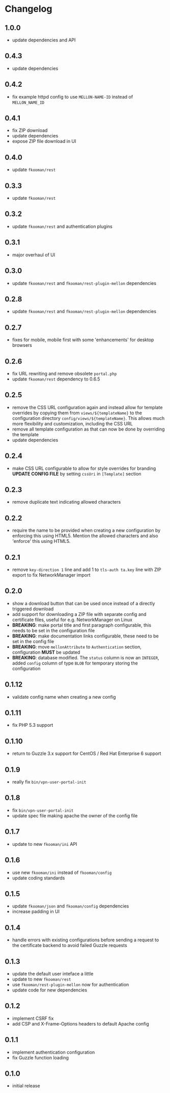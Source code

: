# Changelog

## 1.0.0
- update dependencies and API

## 0.4.3
- update dependencies

## 0.4.2
- fix example httpd config to use `MELLON-NAME-ID` instead of `MELLON_NAME_ID`

## 0.4.1
- fix ZIP download
- update dependencies
- expose ZIP file download in UI

## 0.4.0
- update `fkooman/rest`

## 0.3.3
- update `fkooman/rest`

## 0.3.2
- update `fkooman/rest` and authentication plugins

## 0.3.1
- major overhaul of UI

## 0.3.0
- update `fkooman/rest` and `fkooman/rest-plugin-mellon` dependencies

## 0.2.8
- update `fkooman/rest` and `fkooman/rest-plugin-mellon` dependencies

## 0.2.7
- fixes for mobile, mobile first with some 'enhancements' for desktop browsers

## 0.2.6
- fix URL rewriting and remove obsolete `portal.php`
- update `fkooman/rest` dependency to 0.6.5

## 0.2.5
- remove the CSS URL configuration again and instead allow for template 
  overrides by copying them from `views/${templateName}` to the configuration 
  directory `config/views/${templateName}`. This allows much more flexibility
  and customization, including the CSS URL
- remove all template configuration as that can now be done by overriding the 
  template
- update dependencies

## 0.2.4
- make CSS URL configurable to allow for style overrides for branding
  **UPDATE CONFIG FILE** by setting `cssUri` in `[Template]` section

## 0.2.3 
- remove duplicate text indicating allowed characters

## 0.2.2
- require the name to be provided when creating a new configuration by 
  enforcing this using HTML5. Mention the allowed characters and also 
  'enforce' this using HTML5.

## 0.2.1
- remove `key-direction 1` line and add 1 to `tls-auth ta.key` line with ZIP
  export to fix NetworkManager import

## 0.2.0
- show a download button that can be used once instead of a directly
  triggered download
- add support for downloading a ZIP file with separate config and
  certificate files, useful for e.g. NetworkManager on Linux
- **BREAKING**: make portal title and first paragraph configurable, this needs
  to be set in the configuration file
- **BREAKING**: make documentation links configurable, these need to be set in
  the config file
- **BREAKING**: move `mellonAttribute` to `Authentication` section, 
  configuration **MUST** be updated
- **BREAKING**: database modified. The `status` column is now an `INTEGER`, 
  added `config` column of type `BLOB` for temporary storing the configuration

## 0.1.12
- validate config name when creating a new config

## 0.1.11
- fix PHP 5.3 support

## 0.1.10
- return to Guzzle 3.x support for CentOS / Red Hat Enterprise 6 support

## 0.1.9
- really fix `bin/vpn-user-portal-init`

## 0.1.8
- fix `bin/vpn-user-portal-init`
- update spec file making apache the owner of the config file

## 0.1.7
- update to new `fkooman/ini` API

## 0.1.6
- use new `fkooman/ini` instead of `fkooman/config`
- update coding standards

## 0.1.5
- update `fkooman/json` and `fkooman/config` dependencies
- increase padding in UI

## 0.1.4
- handle errors with existing configurations before sending a request to the 
  certificate backend to avoid failed Guzzle requests

## 0.1.3
- update the default user inteface a little
- update to new `fkooman/rest`
- use `fkooman/rest-plugin-mellon` now for authentication
- update code for new dependencies

## 0.1.2
- implement CSRF fix
- add CSP and X-Frame-Options headers to default Apache config
 
## 0.1.1
- implement authentication configuration
- fix Guzzle function loading

## 0.1.0
- initial release
